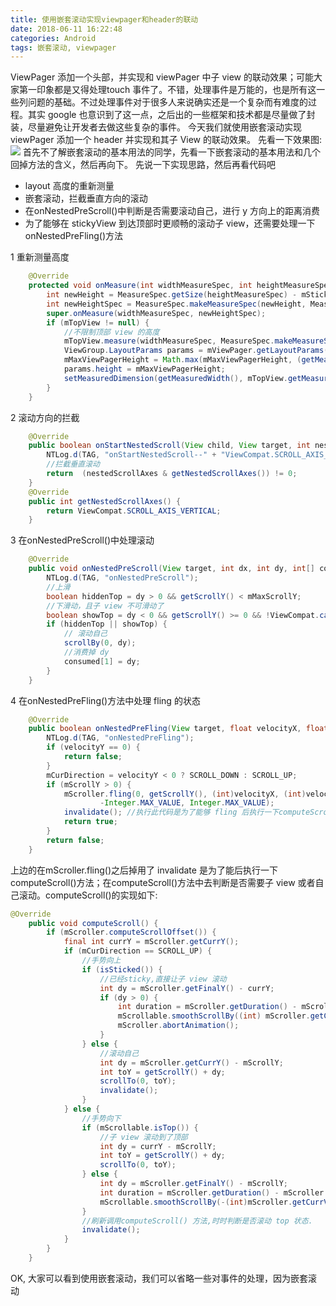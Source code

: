 ```yaml
---
title: 使用嵌套滚动实现viewpager和header的联动
date: 2018-06-11 16:22:48
categories: Android
tags: 嵌套滚动, viewpager
---
```

ViewPager 添加一个头部，并实现和 viewPager 中子 view 的联动效果；可能大家第一印象都是又得处理touch 事件了。不错，处理事件是万能的，也是所有这一些列问题的基础。不过处理事件对于很多人来说确实还是一个复杂而有难度的过程。其实 google 也意识到了这一点，之后出的一些框架和技术都是尽量做了封装，尽量避免让开发者去做这些复杂的事件。
今天我们就使用嵌套滚动实现 viewPager 添加一个 header 并实现和其子 View 的联动效果。
先看一下效果图:
![](使用嵌套滚动实现viewpager和header的联动/vph.gif)
首先不了解嵌套滚动的基本用法的同学，先看一下嵌套滚动的基本用法和几个回掉方法的含义，然后再向下。
先说一下实现思路，然后再看代码吧
- layout 高度的重新测量
- 嵌套滚动，拦截垂直方向的滚动
- 在onNestedPreScroll()中判断是否需要滚动自己，进行 y 方向上的距离消费
- 为了能够在 stickyView 到达顶部时更顺畅的滚动子 view，还需要处理一下onNestedPreFling()方法

1 重新测量高度
```java
    @Override
    protected void onMeasure(int widthMeasureSpec, int heightMeasureSpec) {
        int newHeight = MeasureSpec.getSize(heightMeasureSpec) - mStickyViewMarginTop;
        int newHeightSpec = MeasureSpec.makeMeasureSpec(newHeight, MeasureSpec.getMode(heightMeasureSpec));
        super.onMeasure(widthMeasureSpec, newHeightSpec);
        if (mTopView != null) {
            //不限制顶部 view 的高度
            mTopView.measure(widthMeasureSpec, MeasureSpec.makeMeasureSpec(0, MeasureSpec.UNSPECIFIED));
            ViewGroup.LayoutParams params = mViewPager.getLayoutParams();
            mMaxViewPagerHeight = Math.max(mMaxViewPagerHeight, (getMeasuredHeight() - mStickyView.getMeasuredHeight()));
            params.height = mMaxViewPagerHeight;
            setMeasuredDimension(getMeasuredWidth(), mTopView.getMeasuredHeight() + mStickyView.getMeasuredHeight() + mViewPager.getMeasuredHeight());
        }
    }
```
2 滚动方向的拦截
```java
    @Override
    public boolean onStartNestedScroll(View child, View target, int nestedScrollAxes) {
        NTLog.d(TAG, "onStartNestedScroll--" + "ViewCompat.SCROLL_AXIS_VERTICAL = " + ViewCompat.SCROLL_AXIS_VERTICAL + "; nestedScrollAxes= " + nestedScrollAxes);
        //拦截垂直滚动
        return  (nestedScrollAxes & getNestedScrollAxes()) != 0;
    }    
    @Override
    public int getNestedScrollAxes() {
        return ViewCompat.SCROLL_AXIS_VERTICAL;
    }
```
3 在onNestedPreScroll()中处理滚动
```java
    @Override
    public void onNestedPreScroll(View target, int dx, int dy, int[] consumed) {
        NTLog.d(TAG, "onNestedPreScroll");
        //上滑
        boolean hiddenTop = dy > 0 && getScrollY() < mMaxScrollY;
        //下滑动，且子 view 不可滑动了
        boolean showTop = dy < 0 && getScrollY() >= 0 && !ViewCompat.canScrollVertically(target, -1);
        if (hiddenTop || showTop) {
            // 滚动自己
            scrollBy(0, dy);
            //消费掉 dy
            consumed[1] = dy;
        }
    }
```
4 在onNestedPreFling()方法中处理 fling 的状态
```java
    @Override
    public boolean onNestedPreFling(View target, float velocityX, float velocityY) {
        NTLog.d(TAG, "onNestedPreFling");
        if (velocityY == 0) {
            return false;
        }
        mCurDirection = velocityY < 0 ? SCROLL_DOWN : SCROLL_UP;
        if (mScrollY > 0) {
            mScroller.fling(0, getScrollY(), (int)velocityX, (int)velocityY, 0, 0,
                    -Integer.MAX_VALUE, Integer.MAX_VALUE);
            invalidate(); //执行此代码是为了能够 fling 后执行一下computeScroll()方法
            return true;
        }
        return false;
    }
```
上边的在mScroller.fling()之后掉用了 invalidate 是为了能后执行一下computeScroll()方法；在computeScroll()方法中去判断是否需要子 view 或者自己滚动。computeScroll()的实现如下:
```java
@Override
    public void computeScroll() {
        if (mScroller.computeScrollOffset()) {
            final int currY = mScroller.getCurrY();
            if (mCurDirection == SCROLL_UP) {
                //手势向上
                if (isSticked()) {
                    //已经sticky,直接让子 view 滚动
                    int dy = mScroller.getFinalY() - currY;
                    if (dy > 0) {
                        int duration = mScroller.getDuration() - mScroller.timePassed();
                        mScrollable.smoothScrollBy((int) mScroller.getCurrVelocity(), dy, duration);
                        mScroller.abortAnimation();
                    }
                } else {
                    //滚动自己
                    int dy = mScroller.getCurrY() - mScrollY;
                    int toY = getScrollY() + dy;
                    scrollTo(0, toY);
                    invalidate();
                }
            } else {
                //手势向下
                if (mScrollable.isTop()) {
                    //子 view 滚动到了顶部
                    int dy = currY - mScrollY;
                    int toY = getScrollY() + dy;
                    scrollTo(0, toY);
                } else {
                    int dy = mScroller.getFinalY() - mScrollY;
                    int duration = mScroller.getDuration() - mScroller.timePassed();
                    mScrollable.smoothScrollBy(-(int)mScroller.getCurrVelocity(), dy, duration);
                }
                //刷新调用computeScroll() 方法,时时判断是否滚动 top 状态. 
                invalidate();
            }
        }
    }
```
OK, 大家可以看到使用嵌套滚动，我们可以省略一些对事件的处理，因为嵌套滚动
